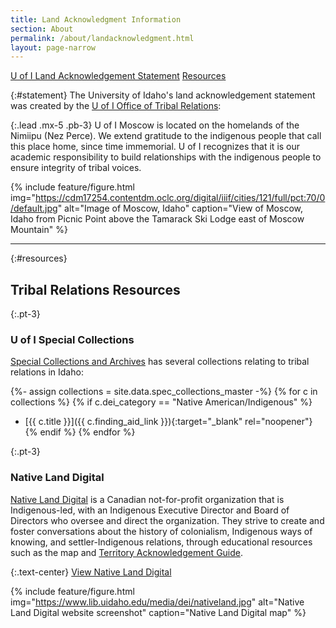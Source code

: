```yaml
---
title: Land Acknowledgment Information
section: About
permalink: /about/landacknowledgment.html
layout: page-narrow
---
```


<div class="text-center mb-2">
<a href="#statement" class="btn btn-outline-pride-gold my-2 mx-1">U of I Land Acknowledgement Statement</a>
<a href="#resources" class="btn btn-outline-pride-gold my-2 mx-1">Resources</a>
</div>

{:#statement}
The University of Idaho's land acknowledgement statement was created by the [U of I Office of Tribal Relations](https://www.uidaho.edu/president/direct-reports/tribal-relations):

{:.lead .mx-5 .pb-3}
U of I Moscow is located on the homelands of the Nimiipu (Nez Perce). 
We extend gratitude to the indigenous people that call this place home, since time immemorial. 
U of I recognizes that it is our academic responsibility to build relationships with the indigenous people to ensure integrity of tribal voices.

{% include feature/figure.html img="https://cdm17254.contentdm.oclc.org/digital/iiif/cities/121/full/pct:70/0/default.jpg" alt="Image of Moscow, Idaho" caption="View of Moscow, Idaho from Picnic Point above the Tamarack Ski Lodge east of Moscow Mountain" %}

---

{:#resources}
## Tribal Relations Resources

{:.pt-3}
### U of I Special Collections

[Special Collections and Archives](https://www.lib.uidaho.edu/special-collections/) has several collections relating to tribal relations in Idaho: 

{%- assign collections = site.data.spec_collections_master -%}
{% for c in collections %}
{% if c.dei_category == "Native American/Indigenous" %}
- [{{ c.title }}]({{ c.finding_aid_link }}){:target="_blank" rel="noopener"}
{% endif %}
{% endfor %}

{:.pt-3}
### Native Land Digital

[Native Land Digital](https://native-land.ca/) is a Canadian not-for-profit organization that is Indigenous-led, with an Indigenous Executive Director and Board of Directors who oversee and direct the organization. 
They strive to create and foster conversations about the history of colonialism, Indigenous ways of knowing, and settler-Indigenous relations, through educational resources such as the map and [Territory Acknowledgement Guide](https://native-land.ca/resources/territory-acknowledgement/).

{:.text-center}
<a href="https://native-land.ca/" class="btn btn-secondary my-2 mx-1">View Native Land Digital</a>

{% include feature/figure.html img="https://www.lib.uidaho.edu/media/dei/nativeland.jpg" alt="Native Land Digital website screenshot" caption="Native Land Digital map" %}
